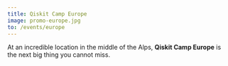 ```yaml
---
title: Qiskit Camp Europe
image: promo-europe.jpg
to: /events/europe
---
```

At an incredible location in the middle of the Alps, **Qiskit Camp Europe** is the next big thing you cannot miss.